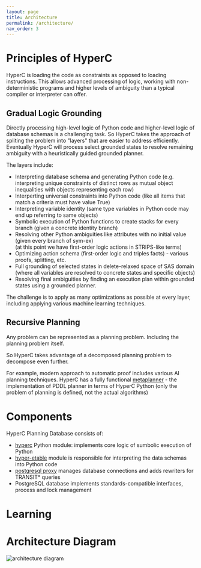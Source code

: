 ```yaml
---
layout: page
title: Architecture 
permalink: /architecture/
nav_order: 3
---
```


# Principles of HyperC

HyperC is loading the code as constraints as opposed to loading instructions. This allows advanced processing of logic, working with non-deterministic programs and higher levels of ambiguity than a typical compiler or interpreter can offer.

## Gradual Logic Grounding

Directly processing high-level logic of Python code and higher-level logic of database schemas is a challenging task. So HyperC takes the approach of spliting the problem into "layers" that are easier to address efficiently. Eventually HyperC will process select grounded states to resolve remaining ambiguity with a heuristically guided grounded planner.

The layers include:

- Interpreting database schema and generating Python code (e.g. interpreting unique constraints of distinct rows as mutual object inequalities with objects representing each row)
- Interperting universal constraints into Python code (like all items that match a criteria must have value True)
- Interpreting variable identity (same type variables in Python code may end up referring to same objects)
- Symbolic execution of Python functions to create stacks for every branch (given a concrete identity branch)
- Resolving other Python ambiguities like attributes with no initial value (given every branch of sym-ex) <br/>
(at this point we have first-order logic actions in STRIPS-like terms)
- Optimizing action schema (first-order logic and triples facts) - various proofs, splitting, etc.
- Full grounding of selected states in delete-relaxed space of SAS domain (where all variables are resolved to concrete states and specific objects)
- Resolving final ambiguities by finding an execution plan within grounded states using a grounded planner.

The challenge is to apply as many optimizations as possible at every layer, including applying various machine learning techniques.

## Recursive Planning

Any problem can be represented as a planning problem. Including the planning problem itself.

So HyperC takes advantage of a decomposed planning problem to decompose even further.

For example, modern approach to automatic proof includes various AI planning techniques. HyperC has a fully functional [metaplanner](https://github.com/hyperc-ai/metaplanner) - the implementation of PDDL planner in terms of HyperC Python (only the problem of planning is defined, not the actual algorithms)

# Components

HyperC Planning Database consists of:

- [hyperc](https://github.com/hyperc-ai/hyperc) Python module: implements core logic of sumbolic execution of Python
- [hyper-etable](https://github.com/hyperc-ai/hyper-etable) module is responsible for interpreting the data schemas into Python code
- [postgresql proxy](https://github.com/hyperc-ai/hyperc-psql-proxy) manages database connections and adds rewriters for TRANSIT* queries
- PostgreSQL database implements standards-compatible interfaces, process and lock management

# Learning

# Architecture Diagram

![architecture diagram](../assets/architecture.png)